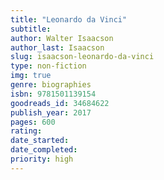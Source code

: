 ```yaml
---
title: "Leonardo da Vinci"
subtitle: 
author: Walter Isaacson
author_last: Isaacson
slug: isaacson-leonardo-da-vinci
type: non-fiction
img: true
genre: biographies
isbn: 9781501139154
goodreads_id: 34684622
publish_year: 2017
pages: 600
rating: 
date_started:
date_completed:
priority: high
---
```

